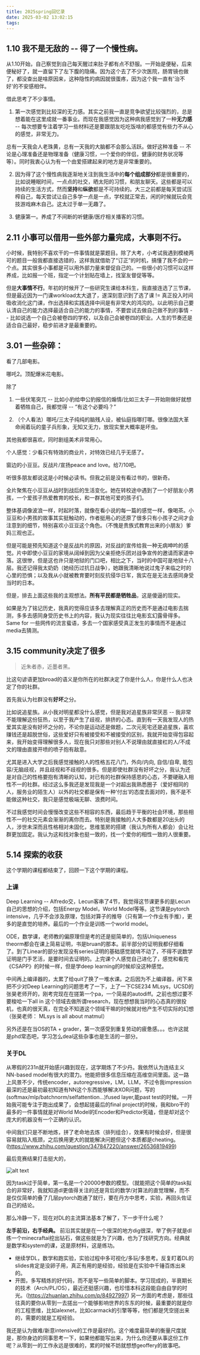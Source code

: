 ```yaml
---
title: 2025spring回忆录
date: 2025-03-02 13:02:15
tags:
---
```


## 1.10 我不是无敌的 -- 得了一个慢性病。
从1.10开始，自己察觉到自己每天醒过来肚子都有点不舒服。一开始是便秘，后来便秘好了，就一直留下了左下腹的隐痛。因为这个去了不少次医院，肠胃镜也做了，都没查出是啥原因来，这种隐性的病因就很蛋疼，因为这个我一直有'治不好'的不安感相伴。

借此思考了不少事情。

1. 第一次感觉到比较深的无力感。其实之前我一直是竞争欲望比较强烈的，总是想着能在这里成就一番事业。而现在我感觉因为这种病我感觉到了一种**无力感** -- 每次想要专注着学习一些材料还是要跟朋友吃吃饭啥的都感觉有些力不从心的感觉，非常无力。

总有一天我会人老珠黄，总有一天我的大脑都不会那么活跃。做好这种准备 -- 不论是心理准备还是物理准备（健康习惯，一个爱你的伴侣，健康的财务状况等等）。同时我衷心认为有一个由爱搭建起来的地方是非常重要的。

2. 因为得了这个慢性病我逐渐地关注到我生活中的**每个组成部分**都是很重要的，比如说睡眠时间，一点点的社交，晒太阳的习惯，和朋友聊天。这些都是可以持续的生活方式，然而**坚持**和**纵欲**都是不可持续的。大三之前都是每天尝试压榨自己，每天尝试让自己多学一点是一点，学校就正常去，闲的时候就玩会竞技游戏麻木自己。这太过于单一无趣了。

3. 健康第一。养成了不间断的听健康/医疗相关播客的习惯。

## 2.11 小事可以借用一些外部力量完成，大事则不行。
小时候，我特别不喜欢干的一件事情就是蒙题目。除了大考，小考试我遇到模棱两可的题目一般我都直接选错的，这样我就借助了“订正”的时机，搞懂了我不会的一个点。其实很多小事都是可以用外部力量来督促自己的。一些很小的习惯可以这样养成，比如报一个班，指定一个计划贴在墙上，找室友督促等等。

但是**大事情不行**。年初的时候开了一些研究生课给本科生，我直接连选了三节课，但是最近因为一门课workload太大退了，遂深刻意识到了选了课 != 真正投入时间吸收消化这门课，作出选择和实践选择中间是有非常大的鸿沟的。以此明示自己要认清自己的能力选择最适合自己的能力的事情，不要尝试去做自己做不到的事情 -- 比如说选一个自己会被卷四的学校，以及自己会被卷四的职业。人生的节奏还是适合自己最好，稳步前进才是最重要的。

## 3.01 一些杂碎：
看了几部电影。

哪吒2。顶配爆米花电影。

除了
1. 一些伏笔突兀 -- 比如小豹给申公豹报信的煽情/比如三太子一开始刚做好就想着牺牲自己，我都觉得 -- “有这个必要吗？”

2. （个人看法）哪吒/三太子纯纯的脑残人设，被仙庭指哪打哪。很像法国大革命闹着玩的童子兵形象，无知又无力，放现实里大概率是坏虫。

其他我都很喜欢，同时剧组美术非常用心。

个人感觉：少看只有特效的商业片，对特效已经几乎无感了。

窗边的小豆豆。反战片/宣扬peace and love。给7/10吧。

听很多朋友都说这是小时候必读书。但我之前是没有看过书的，很新奇。

全片聚焦在小豆豆从战时到战后的生活变化。她在转校途中遇到了一个好朋友小男孩，一个爱孩子热爱教育的校长，和一群其他可爱的孩子们。

整体基调像波浪一样，时起时落，就像在看小说的每一篇的感觉一样，像喝茶。小豆豆和小男孩的故事其实挺触动的，作者挺用心的还原了很多只有小孩子之间才会注意到的细节，特别喜欢小豆豆这个角色。（不愧是贵族式教育出来的小朋友）爹妈三观也正。

但是可能是预先知道这个是反战片的原因，对反战的宣传给我一种无病呻吟的感觉。片中即使小豆豆的家境从阔绰到因为父亲拒绝乐团对战争宣传的邀请而家道中落。这很惨，但是这也许只是地狱的门口吧，相比之下，当时的中国可是地狱十八层。我还记得我太奶奶（她经历过抗日战争），她跟我清晰地说过鬼子来临之时的心里的恐惧；以及我从小就被教育要时刻反抗侵华日军，我实在是无法去感同身受当时的日本。

但是，排去上面这些我的主观想法。**所有平民都是牺牲品**，这是傻逼的现实。

如果是为了铭记历史，我真的觉得应该多去理解真正的历史而不是通过电影去揣测，多多去感同身受历史书上的内容，我认为现实往往比电影玄幻露骨得多。Same for 一些网传的流言蜚语，多去一个国家感受真正发生的事情而不是通过media去猜测。

## 3.15 community决定了很多
> 近朱者赤，近墨者黑。

比这句谚语更加broad的语义是你所在的社群决定了你是什么人，你是什么人也决定了你的社群。

首先我认为社群没有**好坏**之分。

比如说追星族。从小我对明星都没什么感觉，但是我对追星族非常厌恶 -- 我非常不能理解这份狂热，以至于我产生了歧视，排挤的心态。直到有一天我发现人的热爱其实是没有好坏之分的，不论你是运动还是做题，二次元死宅还是追星族，喜欢赚钱还是超脱世俗，这些爱好只有被接受和不被接受的区别，我就开始变得包容起来，我开始变得理解很多人，现在我只对那些对别人不说理由就直接杠的人/不成文的理由直接开喷的喷子抱有敌意。

尤其是进入大学之后我感觉接触的人的性格五花八门，外向/内向, 自信/自卑, 能包容/无脑歧视，并且歧视和不歧视的很多。但是即使社群没有好坏之分，我认为还是对自己的性格要抱有清晰的认知，对已有的社群保持感恩的心态，不要硬融入相性不一的社群。经过这么多我还是发现我是一个对超出我熟悉圈子（爱好相同的人，服务业的陌生人）以外的社交都是保有一种‘付出’的态度去面对的，我不是不能做这种社交，我只是感觉极端无聊、浪费时间。

不过我感觉时间会慢慢改变这些不相容的东西，最后趋于平衡的社会环境，那些相性不一的社交元素会渐渐的离你而去。特别是我接触的人大多数都是20出头的人，涉世未深而且性格相对未固化，思维茧房的搭建（我认为所有人都会）会让社群更加固定。我认为这和找对象也挺一致的，找一个爱你的相性一致的人很重要。

## 5.14 探索的收获
这个学期的课程都结束了，回顾一下这个学期的课程。

### 上课
Deep Learning -- Alfredo交，Lecun客串了4节，我觉得这节课更多的是Lecun自己的思想的介绍，包括Energy Model，World Model等等。这节课是pytorch intensive，几乎不会涉及原理，包括对算子的推导（只有第一个作业有手推），更多的是直觉的培养。最后的一个作业是训练一个world model。

ODE，数学课，老师教的偏原理但是考的还是挺简单的，包括Uniqueness theorm都会在课上简易证明，书是bruan的那本。前半部分的证明我都仔细看了。到了Linear的部分发现没有series证明的基础感觉就啃不动了，不得不说数学证明是门手艺活，是要时间去证明的。上完课个人感觉自己进化了，感觉和看完《CSAPP》的时候一样，但是学deep learning的时候却没这种感觉。

中间再上编译器的，太累了给quit了换了一堆水课。之后因为不上编译器，闲下来把不少对Deep Learning的问题思考了一下，上了一下CSE234 MLsys，UCSD的张昊老师开的，刚考完现在在搓第一个pa，一个简易的autodiff。之前也想过要不要梭哈一下all in 这个领域去做所谓research，现在想想我当时的心态真的很投机，也真的很天真，在完全不知道这个领域干嘛的时候就对他产生不切实际的幻想（张昊老师： MLsys is all about matmul）

另外还是在当OS的TA + grader，第一次感受到重复劳动的疲惫感。。。也许这就是phd常态吧，学习怎么deal这些杂事也是生活的一部分。

### 关于DL

从寒假的231n就开始感兴趣到现在，这学期炼了不少丹。我依然认为连结主义NN-based model有很大的潜力。他能把很多信息压缩在高维空间里面。这一路上风景不少，传统encoder，autoregressive，LM，LLM，不过令我impression最深的还是最初最初知道有NN这个东西能够解决XOR问题，写的(softmax/mlp/batchnorm/selfattention...)fused layer,能past test的时候。一开始我可能专注于跑出成果了，会想起搓最后的final project的时候，我和bro干的最多的一件事情就是对World Model的Encoder和Predictor死磕，但是却对这个庞大的机器没有一个正确的认识。

中间我们只是不断地炼，拼了老命地去炼（排列组合），效果有时候会好，但是很容易就陷入瓶颈，之后换用更大的就能解决问题但这个本质都是cheating。(https://www.zhihu.com/question/347847220/answer/26536819499)

最后竞赛结果打击挺大的，

![alt text](417df73a313c11100e6e9b5085c60b8.jpg)

因为task过于简单，第一名是一个20000参数的模型。（就能把这个简单的task拟合的非常好，我就知道dl更值得关注的还是背后的数学/对算法的直觉理解，而不是仅仅简单的叠了几层pytorch跑通了就行，要在丹方中思考，实验，再回头佐证自己的结论。

那么冷静一下，现在对DL的主流算法基本了解了，下一步干什么呢？

**左手前沿，右手经典。** 前沿其实就是在一个很深的地方dig很深，举了例子就是dl练一个minecraftai挖出钻石，做这些就是为了兴趣，也为了找研究方向。经典就是数学和system的课，这是原材料，这是练功。
- 继续学DL，数学和跑实验，实验过程中多可视化/多玩/多思考。反复盯着DL的slides肯定是没卵子用，真正有用的是经验，经验是在实验中千锤百炼出来的。 
- 开图，多写精炼的好代码，而不是写一些简单的脚本。学习现成的，半衰期长的技术（Arch/PL/OS），最近还挺感兴趣，也珍惜本科这段能自由自学的时光。（https://zhuanlan.zhihu.com/p/84927997) 另一方面的考虑是，那些往往真的要你从零到一去搓出一个能够影响世界的东东的时候，最重要的就是你的工程思维，比如alexnet，比如carmack的引擎等等，他们都是凭空搓出来的，需要的就是工程经验。



我还是认为做难/新意intensive的工作是最好的。这个难度最简单的衡量尺度就是，那你身边的同事思考一下，如果他都能写出来，为什么你还要从事这份工作呢？从零到一的工作永远是很难的，累的时候不妨就想想geoffery的故事吧。